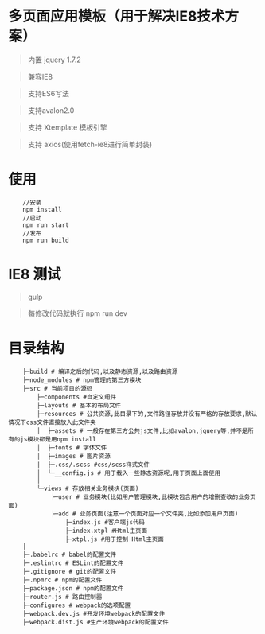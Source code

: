 # 多页面应用模板（用于解决IE8技术方案）

> 内置 jquery 1.7.2

> 兼容IE8

> 支持ES6写法

> 支持avalon2.0

> 支持 Xtemplate 模板引擎

> 支持 axios(使用fetch-ie8进行简单封装)

# 使用

```
    //安装
    npm install
    //启动
    npm run start
    //发布
    npm run build
```


# IE8 测试

> gulp

> 每修改代码就执行 npm run dev

# 目录结构
```
    ├─build # 编译之后的代码,以及静态资源,以及路由资源
    ├─node_modules # npm管理的第三方模块
    ├─src # 当前项目的源码
        ├─components #自定义组件
        ├─layouts # 基本的布局文件
        ├─resources # 公共资源,此目录下的,文件路径存放并没有严格的存放要求,默认情况下css文件直接放入此文件夹
        │  ├─assets # 一般存在第三方公共js文件,比如avalon,jquery等,并不是所有的js模块都是用npm install
        │  ├─fonts # 字体文件
        │  ├─images # 图片资源
        |  ├─.css/.scss #css/scss样式文件
        │  └─__config.js # 用于载入一些静态资源呢,用于页面上面使用
        │
        └─views # 存放相关业务模块(页面)
            ├─user # 业务模块(比如用户管理模块,此模块包含用户的增删查改的业务页面)
            ├─add # 业务页面(注意一个页面对应一个文件夹,比如添加用户页面)
                ├─index.js #客户端js代码
                ├─index.xtpl #Html主页面
                ├─xtpl.js #用于控制 Html主页面
    │      
    ├─.babelrc # babel的配置文件
    ├─.eslintrc # ESLint的配置文件
    ├─.gitignore # git的配置文件
    ├─.npmrc # npm的配置文件
    ├─package.json # npm的配置文件
    ├─router.js # 路由控制器
    ├─configures # webpack的选项配置
    ├─webpack.dev.js #开发环境webpack的配置文件
    ├─webpack.dist.js #生产环境webpack的配置文件
```


